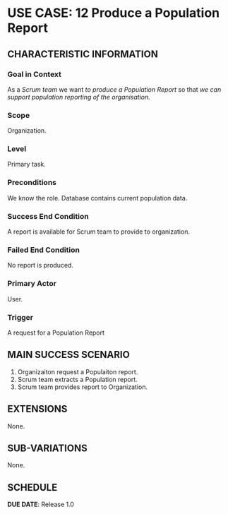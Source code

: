 # USE CASE: 12 Produce a Population Report 
## CHARACTERISTIC INFORMATION

### Goal in Context

As a *Scrum team* we want *to produce a Population Report* so that *we can support population reporting of the organisation.*

### Scope

Organization.

### Level

Primary task.

### Preconditions

We know the role.  Database contains current population data.

### Success End Condition

A report is available for Scrum team to provide to organization.

### Failed End Condition

No report is produced.

### Primary Actor

User.

### Trigger

A request for a Population Report

## MAIN SUCCESS SCENARIO

1. Organizaiton request a Populaiton report.
2. Scrum team extracts a Population report.
3. Scrum team provides report to Organization.

## EXTENSIONS

None.

## SUB-VARIATIONS

None.

## SCHEDULE

**DUE DATE**: Release 1.0
